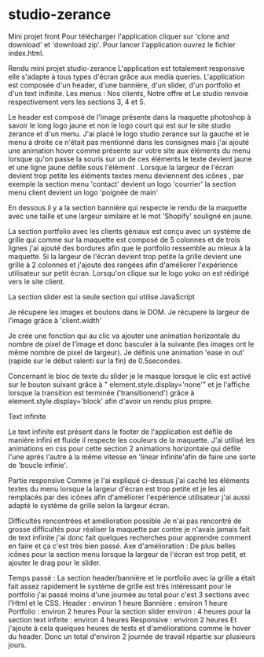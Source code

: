 # studio-zerance
Mini projet front
Pour télécharger l'application cliquer sur 'clone and download' et 'download zip'.
Pour lancer l'application ouvrez le fichier index.html.

Rendu mini projet studio-zerance
L'application est totalement responsive elle s'adapte à tous types d'écran grâce aux media queries.
L'application est composée d'un header, d'une bannière, d'un slider, d'un portfolio et d'un text inifinite.
Les menus : Nos clients, Notre offre et Le studio renvoie respectivement vers les sections 3, 4 et 5. 

Le header est composé de l'image présente dans la maquette photoshop à savoir le long logo jaune et non le logo court qui est sur le site studio zerance et d'un menu.
J'ai placé le logo studio zerance sur la gauche et le menu à droite ce n'était pas mentionné dans les consignes mais j'ai ajouté une animation  hover comme présente sur votre site aux éléments du menu lorsque qu'on passe la souris sur un de ces éléments le texte devient jaune et une ligne jaune défile sous l'élément .
Lorsque la largeur de l'écran devient trop petite les éléments textes menu deviennent des icônes , par exemple la section menu 'contact' devient un logo 'courrier' la section menu client devient un logo 'poignée de main'

En dessous il y a la section bannière qui respecte le rendu de la maquette avec une taille et une largeur similaire et le mot 'Shopify' souligné en jaune.

La section portfolio avec les clients géniaux est conçu avec un système de grille qui comme sur la maquette est composé de 5 colonnes et de trois lignes j'ai ajouté des bordures afin que le portfolio ressemble au mieux à la maquette.
Si la largeur de l'écran devient trop petite la grille devient une grille à 2 colonnes et j'ajoute des rangées afin d'améliorer l'expérience utilisateur sur petit écran.
Lorsqu'on clique sur le logo yoko on est rédirigé vers le site client.

La section slider est la seule section qui utilise JavaScript

Je récupere les images et boutons dans le DOM.
Je récupere la largeur de l'image grâce à 'client.width'

Je crée une fonction qui au clic va ajouter une animation horizontale du nombre de pixel de l'image et donc basculer à la suivante.(les images ont le même nombre de pixel de largeur).
Je définis une animation 'ease in out' (rapide sur le début ralenti sur la fin) de 0.5secondes.

Concernant le bloc de texte du slider je le masque lorsque le clic est activé sur le bouton suivant grâce à "    element.style.display='none'" et je l'affiche lorsque la transition est terminée ('transitionend') grâce à element.style.display='block'
afin d'avoir un rendu plus propre.

Text infinite

Le text infinite est présent dans le footer de l'application est défile de manière infini et fluide il respecte les couleurs de la maquette.
J'ai utilisé les animations en css pour cette section 2 animations horizontale qui défile l'une après l'autre à la même vitesse en 'linear infinite'afin de faire une sorte de 'boucle infinie'.


Partie responsive 
Comme je l'ai expliqué ci-dessus j'ai caché les éléments textes du menu lorsque la largeur d'écran est trop petite et je les ai remplacés par des icônes afin d'améliorer l'expérience utilisateur j'ai aussi adapté  le système de grille selon la largeur écran.

Difficultés rencontrées et amélioration possible
Je n'ai pas rencontré de grosse difficultés pour réaliser la maquette par contre  je n'avais jamais fait de text infinite j'ai  donc fait quelques recherches  pour apprendre comment en faire et ça c'est très bien passé.
Axe d'amélioration :
De plus belles icônes pour la section menu lorsque la largeur de l'écran est trop petit, et ajouter le drag pour le slider.

Temps passé : La section header/bannière et le portfolio avec la grille a était fait assez rapidement le système de grille est très intéressant pour le portfolio j'ai  passé  moins d'une journée au total pour c'est 3 sections avec  l'Html et le CSS.
Header : environ 1 heure
Bannière : environ 1 heure
Portfolio : environ 2 heures
Pour la section slider
environ : 4 heures
pour la section text infinte : environ 4 heures
Responsive : environ 2 heures
Et j'ajoute à cela quelques heures de tests et d'améliorations comme le hover du header.
Donc un total d'environ 2 journée de travail répartie sur plusieurs jours.
